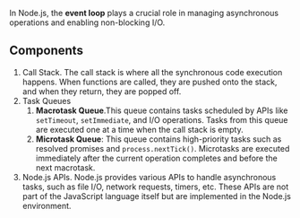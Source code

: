 In Node.js, the **event loop** plays a crucial role in managing asynchronous operations and enabling non-blocking I/O.

## Components

1. Call Stack. The call stack is where all the synchronous code execution happens. When functions are called, they are pushed onto the stack, and when they return, they are popped off.
2. Task Queues
	1. **Macrotask Queue**.This queue contains tasks scheduled by APIs like `setTimeout`, `setImmediate`, and I/O operations. Tasks from this queue are executed one at a time when the call stack is empty.
	2. **Microtask Queue**: This queue contains high-priority tasks such as resolved promises and `process.nextTick()`. Microtasks are executed immediately after the current operation completes and before the next macrotask.
3. Node.js APIs. Node.js provides various APIs to handle asynchronous tasks, such as file I/O, network requests, timers, etc. These APIs are not part of the JavaScript language itself but are implemented in the Node.js environment.